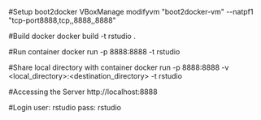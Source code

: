 #Setup boot2docker
    VBoxManage modifyvm "boot2docker-vm" --natpf1 "tcp-port8888,tcp,,8888,,8888"

#Build docker
    docker build -t rstudio .

#Run container
    docker run -p 8888:8888 -t rstudio

#Share local directory with container
    docker run -p 8888:8888 -v <local_directory>:<destination_directory> -t rstudio

#Accessing the Server
    http://localhost:8888

#Login
    user: rstudio
    pass: rstudio 
